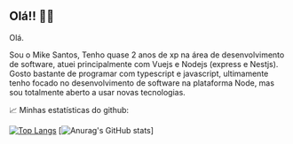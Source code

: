 ## Olá!! 👨‍💻

Olá. 

Sou o Mike Santos, Tenho quase 2 anos de xp na área de desenvolvimento de software, atuei principalmente com Vuejs e Nodejs (express e Nestjs).
Gosto bastante de programar com typescript e javascript, ultimamente tenho focado no desenvolvimento de software na plataforma Node, mas sou totalmente aberto a usar novas tecnologias. 

📈 Minhas estatísticas do github:

[![Top Langs](https://github-readme-stats.vercel.app/api/top-langs/?username=mikessdev&theme=tokyonight&hide=css,html&langs_count=10)](https://github.com/anuraghazra/github-readme-stats)
[![Anurag's GitHub stats](https://github-readme-stats.vercel.app/api?username=mikessdev&show=reviews,discussions_started,discussions_answered&show_icons=true&theme=tokyonight)]

